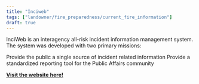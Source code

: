 ```yaml
---
title: "Inciweb"
tags: ["landowner/fire_preparedness/current_fire_information"]
draft: true
---
```


InciWeb is an interagency all-risk incident information management system. The system was developed with two primary missions:

Provide the public a single source of incident related information
Provide a standardized reporting tool for the Public Affairs community

[**Visit the website here!**](https://inciweb.wildfire.gov/)

